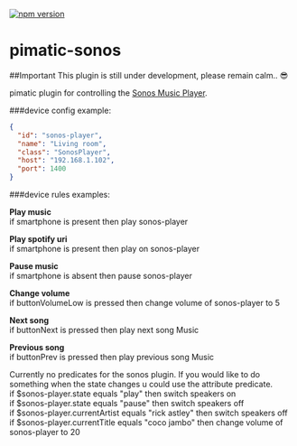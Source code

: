 [![npm version](https://badge.fury.io/js/pimatic-sonos.svg)](http://badge.fury.io/js/pimatic-sonos)

pimatic-sonos
===========

##Important
This plugin is still under development, please remain calm.. :sunglasses:

pimatic plugin for controlling the [Sonos Music Player](http://www.sonos.com/).

###device config example:

```json
{
  "id": "sonos-player",
  "name": "Living room",
  "class": "SonosPlayer",
  "host": "192.168.1.102",
  "port": 1400
}
```

###device rules examples:

<b>Play music</b><br>
if smartphone is present then play sonos-player

<b>Play spotify uri</b><br>
if smartphone is present then play <sonos-id> on sonos-player

<b>Pause music</b><br>
if smartphone is absent then pause sonos-player

<b>Change volume</b><br>
if buttonVolumeLow is pressed then change volume of sonos-player to 5

<b>Next song</b><br>
if buttonNext is pressed then play next song Music

<b>Previous song</b><br>
if buttonPrev is pressed then play previous song Music

Currently no predicates for the sonos plugin. If you would like to do something when the state changes u could use the attribute predicate.<br>
if $sonos-player.state equals \"play\" then switch speakers on <br>
if $sonos-player.state equals \"pause\" then switch speakers off <br>
if $sonos-player.currentArtist equals \"rick astley\" then switch speakers off <br>
if $sonos-player.currentTitle equals \"coco jambo\" then change volume of sonos-player to 20 <br>
